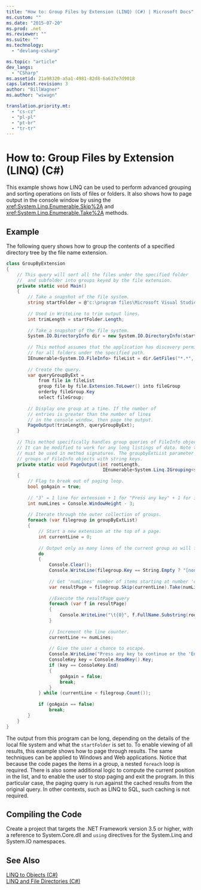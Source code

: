 ```yaml
---
title: "How to: Group Files by Extension (LINQ) (C#) | Microsoft Docs"
ms.custom: ""
ms.date: "2015-07-20"
ms.prod: .net
ms.reviewer: ""
ms.suite: ""
ms.technology: 
  - "devlang-csharp"

ms.topic: "article"
dev_langs: 
  - "CSharp"
ms.assetid: 21a98320-a5a1-4981-82d8-6a637e7d9018
caps.latest.revision: 3
author: "BillWagner"
ms.author: "wiwagn"

translation.priority.mt: 
  - "cs-cz"
  - "pl-pl"
  - "pt-br"
  - "tr-tr"
---
```

# How to: Group Files by Extension (LINQ) (C#)
This example shows how LINQ can be used to perform advanced grouping and sorting operations on lists of files or folders. It also shows how to page output in the console window by using the <xref:System.Linq.Enumerable.Skip%2A> and <xref:System.Linq.Enumerable.Take%2A> methods.  
  
## Example  
 The following query shows how to group the contents of a specified directory tree by the file name extension.  
  
```cs  
class GroupByExtension  
{  
    // This query will sort all the files under the specified folder  
    //  and subfolder into groups keyed by the file extension.  
    private static void Main()  
    {  
        // Take a snapshot of the file system.  
        string startFolder = @"c:\program files\Microsoft Visual Studio 9.0\Common7";  
  
        // Used in WriteLine to trim output lines.  
        int trimLength = startFolder.Length;  
  
        // Take a snapshot of the file system.  
        System.IO.DirectoryInfo dir = new System.IO.DirectoryInfo(startFolder);  
  
        // This method assumes that the application has discovery permissions  
        // for all folders under the specified path.  
        IEnumerable<System.IO.FileInfo> fileList = dir.GetFiles("*.*", System.IO.SearchOption.AllDirectories);  
  
        // Create the query.  
        var queryGroupByExt =  
            from file in fileList  
            group file by file.Extension.ToLower() into fileGroup  
            orderby fileGroup.Key  
            select fileGroup;  
  
        // Display one group at a time. If the number of   
        // entries is greater than the number of lines  
        // in the console window, then page the output.  
        PageOutput(trimLength, queryGroupByExt);  
    }  
  
    // This method specifically handles group queries of FileInfo objects with string keys.  
    // It can be modified to work for any long listings of data. Note that explicit typing  
    // must be used in method signatures. The groupbyExtList parameter is a query that produces  
    // groups of FileInfo objects with string keys.  
    private static void PageOutput(int rootLength,  
                                    IEnumerable<System.Linq.IGrouping<string, System.IO.FileInfo>> groupByExtList)  
    {  
        // Flag to break out of paging loop.  
        bool goAgain = true;  
  
        // "3" = 1 line for extension + 1 for "Press any key" + 1 for input cursor.  
        int numLines = Console.WindowHeight - 3;  
  
        // Iterate through the outer collection of groups.  
        foreach (var filegroup in groupByExtList)  
        {  
            // Start a new extension at the top of a page.  
            int currentLine = 0;  
  
            // Output only as many lines of the current group as will fit in the window.  
            do  
            {  
                Console.Clear();  
                Console.WriteLine(filegroup.Key == String.Empty ? "[none]" : filegroup.Key);  
  
                // Get 'numLines' number of items starting at number 'currentLine'.  
                var resultPage = filegroup.Skip(currentLine).Take(numLines);  
  
                //Execute the resultPage query  
                foreach (var f in resultPage)  
                {  
                    Console.WriteLine("\t{0}", f.FullName.Substring(rootLength));  
                }  
  
                // Increment the line counter.  
                currentLine += numLines;  
  
                // Give the user a chance to escape.  
                Console.WriteLine("Press any key to continue or the 'End' key to break...");  
                ConsoleKey key = Console.ReadKey().Key;  
                if (key == ConsoleKey.End)  
                {  
                    goAgain = false;  
                    break;  
                }  
            } while (currentLine < filegroup.Count());  
  
            if (goAgain == false)  
                break;  
        }  
    }  
}  
```  
  
 The output from this program can be long, depending on the details of the local file system and what the `startFolder` is set to. To enable viewing of all results, this example shows how to page through results. The same techniques can be applied to Windows and Web applications. Notice that because the code pages the items in a group, a nested `foreach` loop is required. There is also some additional logic to compute the current position in the list, and to enable the user to stop paging and exit the program. In this particular case, the paging query is run against the cached results from the original query. In other contexts, such as LINQ to SQL, such caching is not required.  
  
## Compiling the Code  
 Create a project that targets the .NET Framework  version 3.5 or higher, with a reference to   System.Core.dll and `using` directives for the System.Linq and System.IO namespaces.  
  
## See Also  
 [LINQ to Objects (C#)](../../../../csharp/programming-guide/concepts/linq/linq-to-objects.md)   
 [LINQ and File Directories (C#)](../../../../csharp/programming-guide/concepts/linq/linq-and-file-directories.md)